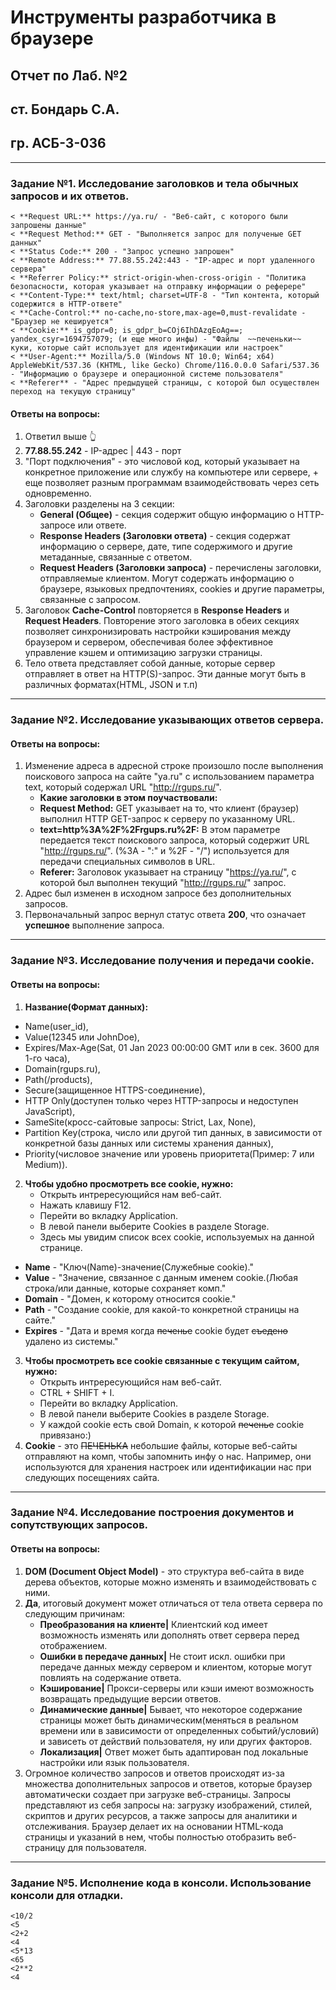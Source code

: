 # Инструменты разработчика в браузере

## Отчет по Лаб. №2
## ст. Бондарь С.А.
## гр. АСБ-3-036

------------

### Задание №1. Исследование заголовков и тела обычных запросов и их ответов.

```shell
< **Request URL:** https://ya.ru/ - "Веб-сайт, с которого были запрошены данные" 
< **Request Method:** GET - "Выполняется запрос для полученые GET данных"
< **Status Code:** 200 - "Запрос успешно запрошен"
< **Remote Address:** 77.88.55.242:443 - "IP-адрес и порт удаленного сервера"
< **Referrer Policy:** strict-origin-when-cross-origin - "Политика безопасности, которая указывает на отправку информации о реферере"
< **Content-Type:** text/html; charset=UTF-8 - "Тип контента, который содержится в HTTP-ответе"
< **Cache-Control:** no-cache,no-store,max-age=0,must-revalidate - "Браузер не кешируется"
< **Cookie:** is_gdpr=0; is_gdpr_b=COj6IhDAzgEoAg==; yandex_csyr=1694757079; (и еще много инфы) - "Файлы  ~~печеньки~~ куки, которые сайт использует для идентификации или настроек"
< **User-Agent:** Mozilla/5.0 (Windows NT 10.0; Win64; x64) AppleWebKit/537.36 (KHTML, like Gecko) Chrome/116.0.0.0 Safari/537.36 - "Информацию о браузере и операционной системе пользователя"
< **Referer** - "Адрес предыдущей страницы, с которой был осуществлен переход на текущую страницу"
```

#### Ответы на вопросы:
1. Ответил выше 👆
2. **77.88.55.242** - IP-адрес | 443 - порт
3. "Порт подключения" - это числовой код, который указывает на конкретное приложение или службу на компьютере или сервере, + еще  позволяет разным программам взаимодействовать через сеть одновременно.
4. Заголовки разделены на 3 секции: 
	- **General (Общее)** - секция содержит общую информацию о HTTP-запросе или ответе.
	- **Response Headers (Заголовки ответа)** - секция содержат информацию о сервере, дате, типе содержимого и другие метаданные, связанные с ответом.
	- **Request Headers (Заголовки запроса)** - перечислены заголовки, отправляемые клиентом. Могут содержать информацию о браузере, языковых предпочтениях, cookies и другие параметры, связанные с запросом.
5. Заголовок **Cache-Control** повторяется в **Response Headers** и **Request Headers**. Повторение этого заголовка в обеих секциях позволяет синхронизировать настройки кэширования между браузером и сервером, обеспечивая более эффективное управление кэшем и оптимизацию загрузки страницы. 
6. Тело ответа представляет собой данные, которые сервер отправляет в ответ на HTTP(S)-запрос. Эти данные могут быть в различных форматах(HTML, JSON и т.п)

------------

### Задание №2. Исследование указывающих ответов сервера.

#### Ответы на вопросы:
1. Изменение адреса в адресной строке произошло после выполнения поискового запроса на сайте "ya.ru" с использованием параметра text, который содержал URL "http://rgups.ru/".
	- **Какие заголовки в этом поучаствовали:**
	- **Request Method:** GET указывает на то, что клиент (браузер) выполнил HTTP GET-запрос к серверу по указанному URL.
	- **text=http%3A%2F%2Frgups.ru%2F:** В этом параметре передается текст поискового запроса, который содержит URL "http://rgups.ru/". (%3A - ":" и %2F - "/") используется для передачи специальных символов в URL.
	- **Referer:** Заголовок указывает на страницу "https://ya.ru/", с которой был выполнен текущий "http://rgups.ru/" запрос.
2. Адрес был изменен в исходном запросе без дополнительных запросов.
3. Первоначальный запрос вернул статус ответа **200**, что означает **успешное** выполнение запроса.

------------

### Задание №3. Исследование получения и передачи cookie.

#### Ответы на вопросы:
1. **Название(Формат данных):** 
- Name(user_id),
- Value(12345 или JohnDoe),
- Expires/Max-Age(Sat, 01 Jan 2023 00:00:00 GMT или в сек. 3600 для 1-го часа),
- Domain(rgups.ru),
- Path(/products),
- Secure(защищенное HTTPS-соединение),
- HTTP Only(доступен только через HTTP-запросы и недоступен JavaScript),
- SameSite(кросс-сайтовые запросы: Strict, Lax, None),
- Partition Key(строка, число или другой тип данных, в зависимости от конкретной базы данных или системы хранения данных),
- Priority(числовое значение или уровень приоритета(Пример: 7 или Medium)).
2. **Чтобы удобно просмотреть все cookie, нужно:**
	 - Открыть интрересующийся нам веб-сайт.
	 - Нажать клавишу F12.
	 - Перейти во вкладку Application.
	 - В левой панели выберите Cookies в разделе Storage. 
	- Здесь мы увидим список всех cookie, используемых на данной странице.
- **Name** - "Ключ(Name)-значение(Служебные cookie)."
- **Value** - "Значение, связанное с данным именем cookie.(Любая строка/или данные, которые сохраняет комп."
- **Domain** - "Домен, к которому относится cookie."
- **Path** - "Создание cookie, для какой-то конкретной страницы на сайте."
- **Expires** - "Дата и время когда ~~печенье~~ cookie будет ~~съедено~~ удалено из системы."
3. **Чтобы просмотреть все cookie связанные с текущим сайтом, нужно:**
	- Открыть интрересующийся нам веб-сайт.
	- CTRL + SHIFT + I.
	- Перейти во вкладку Application.
	- В левой панели выберите Cookies в разделе Storage. 
	- У каждой cookie есть свой Domain, к которой ~~печенье~~ cookie привязано:)
4. **Cookie** - это ~~ПЕЧЕНЬКА~~ небольшие файлы, которые веб-сайты отправляют на комп, чтобы запомнить инфу о нас. Например, они используются для хранения настроек или идентификации нас при следующих посещениях сайта.

------------

### Задание №4. Исследование построения документов и сопутствующих запросов.

#### Ответы на вопросы:
1. **DOM (Document Object Model)** - это структура веб-сайта в виде дерева объектов, которые можно изменять и взаимодействовать с ними.
2. **Да**, итоговый документ может отличаться от тела ответа сервера по следующим причинам:
	- **Преобразования на клиенте|** Клиентский код имеет возможность изменять или дополнять ответ сервера перед отображением.
	- **Ошибки в передаче данных|** Не стоит искл. ошибки при передаче данных между сервером и клиентом, которые могут повлиять на содержание ответа.
	- **Кэширование|** Прокси-серверы или кэши имеют возможность возвращать предыдущие версии ответов.
	- **Динамические данные|** Бывает, что некоторое содержание страницы может быть динамическим(меняться в реальном времени или в зависимости от определенных событий/условий) и зависеть от действий пользователя, ну или других факторов.
	- **Локализация|** Ответ может быть адаптирован под локальные настройки или язык пользователя.
3. Огромное количество запросов и ответов происходят из-за множества дополнительных запросов и ответов, которые браузер автоматически создает при загрузке веб-страницы. Запросы представляют из себя запросы на: загрузку изображений, стилей, скриптов и других ресурсов, а также запросы для аналитики и отслеживания. Браузер делает их на основании HTML-кода страницы и указаний в нем, чтобы полностью отобразить веб-страницу для пользователя.

------------

### Задание №5. Исполнение кода в консоли. Использование консоли для отладки.

```shell
<10/2
<5
<2+2
<4
<5*13
<65
<2**2
<4
```